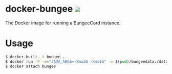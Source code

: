 # docker-bungee [![](https://images.microbadger.com/badges/image/minemystery/docker-bungee.svg)](https://microbadger.com/images/minemystery/docker-bungee)
The Docker image for running a BungeeCord instance.

# Usage
```bash
$ docker built -t bungee .
$ docker run -P -e="JAVA_ARGS=-Xmx2G -Xms1G" -v $(pwd)/bungeedata:/data -itd --name bungee bungee
$ docker attach bungee
```
